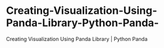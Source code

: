 # Creating-Visualization-Using-Panda-Library-Python-Panda-
Creating Visualization Using Panda Library | Python Panda 
